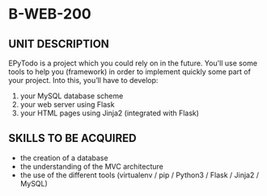 # B-WEB-200

## UNIT DESCRIPTION

EPyTodo is a project which you could rely on in the future.
You'll use some tools to help you (framework) in order to implement quickly some part of your project.
Into this, you’ll have to develop:
1. your MySQL database scheme
2. your web server using Flask
3. your HTML pages using Jinja2 (integrated with Flask)

## SKILLS TO BE ACQUIRED

- the creation of a database
- the understanding of the MVC architecture
- the use of the different tools (virtualenv / pip / Python3 / Flask / Jinja2 / MySQL)